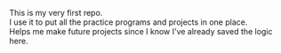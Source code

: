This is my very first repo.<br/>
I use it to put all the practice programs and projects in one place. <br/>
Helps me make future projects since I know I've already saved the logic here. 
